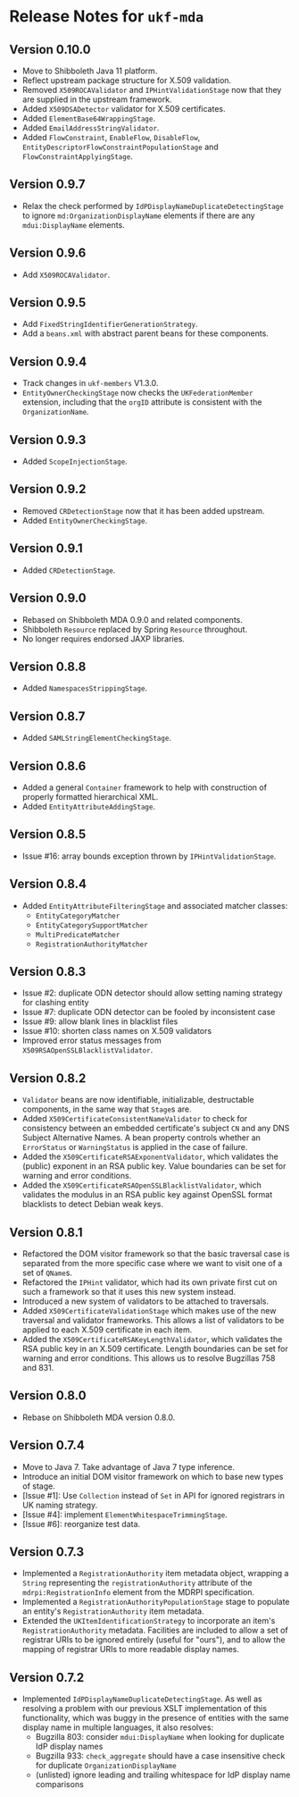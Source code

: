 # Release Notes for `ukf-mda`

## Version 0.10.0 ##

* Move to Shibboleth Java 11 platform.
* Reflect upstream package structure for X.509 validation.
* Removed `X509ROCAValidator` and `IPHintValidationStage` now that they are supplied in the upstream framework.
* Added `X509DSADetector` validator for X.509 certificates.
* Added `ElementBase64WrappingStage`.
* Added `EmailAddressStringValidator`.
* Added `FlowConstraint`, `EnableFlow`, `DisableFlow`, `EntityDescriptorFlowConstraintPopulationStage`
  and `FlowConstraintApplyingStage`.

## Version 0.9.7 ##

* Relax the check performed by `IdPDisplayNameDuplicateDetectingStage` to ignore `md:OrganizationDisplayName` elements
if there are any `mdui:DisplayName` elements.

## Version 0.9.6 ##

* Add `X509ROCAValidator`.

## Version 0.9.5 ##

* Add `FixedStringIdentifierGenerationStrategy`.
* Add a `beans.xml` with abstract parent beans for these components.

## Version 0.9.4 ##

* Track changes in `ukf-members` V1.3.0.
* `EntityOwnerCheckingStage` now checks the `UKFederationMember` extension,
including that the `orgID` attribute is consistent with the `OrganizationName`.

## Version 0.9.3 ##

* Added `ScopeInjectionStage`.

## Version 0.9.2 ##

* Removed `CRDetectionStage` now that it has been added upstream.
* Added `EntityOwnerCheckingStage`.

## Version 0.9.1 ##

* Added `CRDetectionStage`.

## Version 0.9.0 ##

* Rebased on Shibboleth MDA 0.9.0 and related components.
* Shibboleth `Resource` replaced by Spring `Resource` throughout.
* No longer requires endorsed JAXP libraries.

## Version 0.8.8 ##

* Added `NamespacesStrippingStage`.

## Version 0.8.7 ##

* Added `SAMLStringElementCheckingStage`.

## Version 0.8.6 ##

* Added a general `Container` framework to help with construction of properly formatted hierarchical XML.
* Added `EntityAttributeAddingStage`.

## Version 0.8.5 ##

* Issue #16: array bounds exception thrown by `IPHintValidationStage`.

## Version 0.8.4 ##

* Added `EntityAttributeFilteringStage` and associated matcher classes:
	* `EntityCategoryMatcher`
	* `EntityCategorySupportMatcher`
	* `MultiPredicateMatcher`
	* `RegistrationAuthorityMatcher`

## Version 0.8.3 ##

* Issue #2: duplicate ODN detector should allow setting naming strategy for clashing entity
* Issue #7: duplicate ODN detector can be fooled by inconsistent case
* Issue #9: allow blank lines in blacklist files
* Issue #10: shorten class names on X.509 validators
* Improved error status messages from `X509RSAOpenSSLBlacklistValidator`.

## Version 0.8.2

* `Validator` beans are now identifiable, initializable, destructable components, in the same way that `Stage`s are.
* Added `X509CertificateConsistentNameValidator` to check for consistency between an embedded certificate's subject `CN` and any DNS Subject Alternative Names. A bean property controls whether an `ErrorStatus` or `WarningStatus` is applied in the case of failure.
* Added the `X509CertificateRSAExponentValidator`, which validates the (public) exponent in an RSA public key. Value boundaries can be set for warning and error conditions.
* Added the `X509CertificateRSAOpenSSLBlacklistValidator`, which validates the modulus in an RSA public key against OpenSSL format blacklists to detect Debian weak keys.

## Version 0.8.1

* Refactored the DOM visitor framework so that the basic traversal case is separated from the more specific case where we want to visit one of a set of `QName`s.
* Refactored the `IPHint` validator, which had its own private first cut on such a framework so that it uses this new system instead.
* Introduced a new system of validators to be attached to traversals.
* Added `X509CertificateValidationStage` which makes use of the new  traversal and validator frameworks. This allows a list of validators to be applied to each X.509 certificate in each item.
* Added the `X509CertificateRSAKeyLengthValidator`, which validates the RSA public key in an X.509 certificate. Length boundaries can be set for warning and error conditions. This allows us to resolve Bugzillas 758 and 831.

## Version 0.8.0 ##

* Rebase on Shibboleth MDA version 0.8.0.

## Version 0.7.4 ##

* Move to Java 7.  Take advantage of Java 7 type inference.
* Introduce an initial DOM visitor framework on which to base new types of stage.
* \[Issue #1\]: Use `Collection` instead of `Set` in API for ignored registrars in UK naming strategy.
* \[Issue #4\]: implement `ElementWhitespaceTrimmingStage`.
* \[Issue #6\]: reorganize test data.

## Version 0.7.3 ##

* Implemented a `RegistrationAuthority` item metadata object, wrapping a `String` representing the `registrationAuthority` attribute of the `mdrpi:RegistrationInfo` element from the MDRPI specification.
* Implemented a `RegistrationAuthorityPopulationStage` stage to populate an entity's `RegistrationAuthority` item metadata.
* Extended the `UKItemIdentificationStrategy` to incorporate an item's `RegistrationAuthority` metadata.  Facilities are included to allow a set of registrar URIs to be ignored entirely (useful for "ours"), and to allow the mapping of registrar URIs to more readable display names.

## Version 0.7.2

* Implemented `IdPDisplayNameDuplicateDetectingStage`.  As well as resolving a problem with our previous XSLT implementation of this functionality, which was buggy in the presence of entities with the same display name in multiple languages, it also resolves:
	* Bugzilla 803: consider `mdui:DisplayName` when looking for duplicate IdP display names
	* Bugzilla 933: `check_aggregate` should have a case insensitive check for duplicate `OrganizationDisplayName`
	* (unlisted) ignore leading and trailing whitespace for IdP display name comparisons
